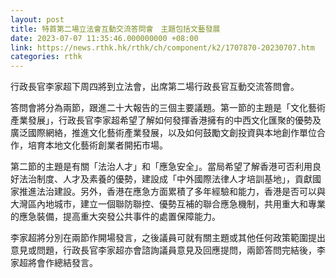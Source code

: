 ```yaml
---
layout: post
title: 特首第二場立法會互動交流答問會　主題包括文藝發展
date: 2023-07-07 11:35:46.000000000 +08:00
link: https://news.rthk.hk/rthk/ch/component/k2/1707870-20230707.htm
categories: rthk
---
```


行政長官李家超下周四將到立法會，出席第二場行政長官互動交流答問會。

答問會將分為兩節，跟進二十大報告的三個主要議題。第一節的主題是「文化藝術產業發展」，行政長官李家超希望了解如何發揮香港擁有的中西文化匯聚的優勢及廣泛國際網絡，推進文化藝術產業發展，以及如何鼓勵文創投資與本地創作單位合作，培育本地文化藝術創業者開拓市場。

第二節的主題是有關「法治人才」和「應急安全」。當局希望了解香港可否利用良好法治制度、人才及素養的優勢，建設成「中外國際法律人才培訓基地」，貢獻國家推進法治建設。另外，香港在應急方面累積了多年經驗和能力，香港是否可以與大灣區內地城市，建立一個聯防聯控、優勢互補的聯合應急機制，共用重大和專業的應急裝備，提高重大突發公共事件的處置保障能力。 

李家超將分別在兩節作開場發言，之後議員可就有關主題或其他任何政策範圍提出意見或問題，行政長官李家超亦會諮詢議員意見及回應提問，兩節答問完結後，李家超將會作總結發言。
